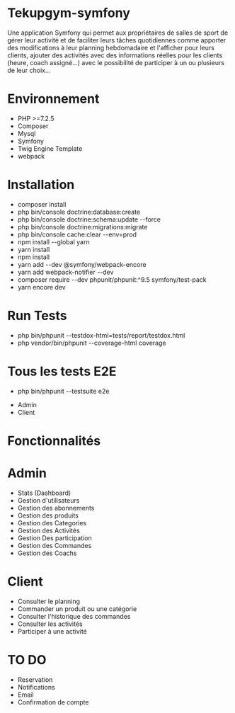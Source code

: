 # Tekupgym-symfony
Une application Symfony qui permet aux propriétaires de salles de sport de gérer leur activité et de faciliter leurs tâches quotidiennes comme apporter des modifications à leur planning hebdomadaire et l'afficher pour leurs clients, ajouter des activités avec des informations réelles pour les clients (heure, coach assigné...) avec le possibilité de participer à un ou plusieurs de leur choix...


# Environnement 

- PHP >=7.2.5
- Composer
- Mysql
- Symfony
- Twig Engine Template
- webpack

# Installation 
- composer install 
- php bin/console doctrine:database:create
- php bin/console doctrine:schema:update --force
- php bin/console doctrine:migrations:migrate
- php bin/console cache:clear --env=prod
- npm install --global yarn
- yarn install
- npm install
- yarn add --dev @symfony/webpack-encore
- yarn add webpack-notifier --dev
- composer require --dev phpunit/phpunit:^9.5 symfony/test-pack
- yarn encore dev

# Run Tests
- php bin/phpunit --testdox-html=tests/report/testdox.html
- php vendor/bin/phpunit --coverage-html coverage
# Tous les tests E2E
- php bin/phpunit --testsuite e2e
* Admin
* Client
# Fonctionnalités
# Admin
- Stats (Dashboard)
- Gestion d'utilisateurs
- Gestion des abonnements
- Gestion des produits
- Gestion des Categories
- Gestion des Activités
- Gestion Des participation
- Gestion des Commandes
- Gestion des Coachs

# Client

- Consulter le planning
- Commander un produit ou une catégorie
- Consulter l'historique des commandes
- Consulter les activités
- Participer à une activité


# TO DO
- Reservation
- Notifications 
- Email
- Confirmation de compte